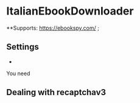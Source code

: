# ItalianEbookDownloader
**Supports: https://ebookspy.com/ ; 
## Settings
- 

You need
## Dealing with recaptchav3
